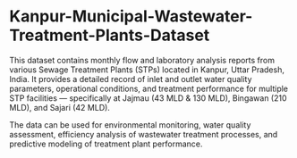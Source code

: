 # Kanpur-Municipal-Wastewater-Treatment-Plants-Dataset
This dataset contains monthly flow and laboratory analysis reports from various Sewage Treatment Plants (STPs) located in Kanpur, Uttar Pradesh, India.
It provides a detailed record of inlet and outlet water quality parameters, operational conditions, and treatment performance for multiple STP facilities — specifically at Jajmau (43 MLD & 130 MLD), Bingawan (210 MLD), and Sajari (42 MLD).

The data can be used for environmental monitoring, water quality assessment, efficiency analysis of wastewater treatment processes, and predictive modeling of treatment plant performance.
